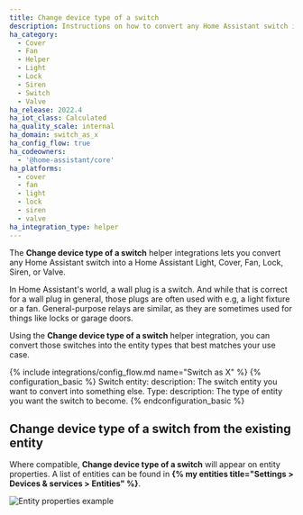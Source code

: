 ```yaml
---
title: Change device type of a switch
description: Instructions on how to convert any Home Assistant switch into something else.
ha_category:
  - Cover
  - Fan
  - Helper
  - Light
  - Lock
  - Siren
  - Switch
  - Valve
ha_release: 2022.4
ha_iot_class: Calculated
ha_quality_scale: internal
ha_domain: switch_as_x
ha_config_flow: true
ha_codeowners:
  - '@home-assistant/core'
ha_platforms:
  - cover
  - fan
  - light
  - lock
  - siren
  - valve
ha_integration_type: helper
---
```


The **Change device type of a switch** helper integrations lets you convert any Home Assistant switch into
a Home Assistant Light, Cover, Fan, Lock, Siren, or Valve.

In Home Assistant's world, a wall plug is a switch. And while that is correct
for a wall plug in general, those plugs are often used with e.g, a light
fixture or a fan. General-purpose relays are similar, as they are sometimes used for
things like locks or garage doors.

Using the **Change device type of a switch** helper integration, you can convert those switches into the
entity types that best matches your use case.

{% include integrations/config_flow.md name="Switch as X" %}
{% configuration_basic %}
Switch entity:
  description: The switch entity you want to convert into something else.
Type:
  description: The type of entity you want the switch to become.
{% endconfiguration_basic %}

## **Change device type of a switch** from the existing entity

Where compatible, **Change device type of a switch** will appear on entity properties. A list of entities can be found in **{% my entities title="Settings > Devices & services > Entities" %}**.

![Entity properties example](/images/integrations/switch_as_x/Entities_Properties.png)

